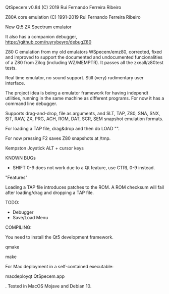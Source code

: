 
QtSpecem v0.84
(C) 2019 Rui Fernando Ferreira Ribeiro

Z80A core emulation
(C) 1991-2019 Rui Fernando Ferreira Ribeiro

New Qt5 ZX Spectrum emulator

It also has a companion debugger, https://github.com/ruyrybeyro/debugZ80

Z80 C emulation from my old emulators WSpecem/emz80, corrected, fixed and improved to support the documented and undocumented funcionalities of a Z80 from Zilog (including WZ/MEMPTR). It passes all the zxeall/z80test tests.

Real time emulator, no sound support. Still (very) rudimentary user interface.

The project idea is being a emulator framework for having independt utilities, running in the same machine as different programs. For now it has a command line debugger.

Supports drag-and-drop, file as arguments, and SLT, TAP, Z80, SNA, SNX, SIT, RAW, ZX, PRG, ACH, ROM, DAT, SCR, SEM snapshot emulation formats.

For loading a TAP file, drag&drop and then do LOAD "".

For now pressing F2 saves Z80 snapshots at /tmp.

Kempston Joystick ALT + cursor keys

KNOWN BUGs

- SHIFT 0-9 does not work due to a Qt feature, use CTRL 0-9 instead.

"Features"

Loading a TAP file introduces patches to the ROM. A ROM checksum will fail after loading/drag and dropping a TAP file.

TODO:

- Debugger
- Save/Load Menu

COMPILING:

You need to install the Qt5 development framework.

qmake

make

For Mac deployment in a self-contained executable:

macdeployqt QtSpecem.app

. Tested in MacOS Mojave and Debian 10.

